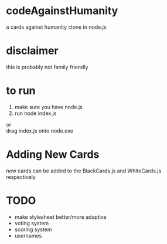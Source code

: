 # codeAgainstHumanity
a cards against humanity clone in node.js

# disclaimer
this is probably not family friendly

# to run
1. make sure you have node.js
2. run node index.js

or<br>
drag index.js onto node.exe

# Adding New Cards
new cards can be added to the BlackCards.js and WhiteCards.js respectively

# TODO
* make stylesheet better/more adaptive
* voting system
* scoring system
* usernames
